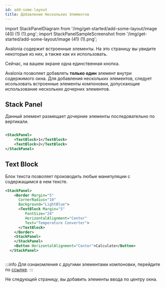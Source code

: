 ```yaml
---
id: add-some-layout
title: Добавление Нескольких Элементов
---
```


import StackPanelDiagram from '/img/get-started/add-some-layout/image (40) (1) (1).png';
import StackPanelSampleScreenshot from '/img/get-started/add-some-layout/image (41) (1).png';

Avalonia содержит встроенные элементы. На это страницу вы увидите некоторые из них, а также как их использовать.

Сейчас, на вашем экране одна единственная кнопка.

Avalonia позволяет добавлять **только один** элемент внутри содержимого окна. Для добавления нескольких элементов, следует исользовать встроенные элементы компоновки, допускающие использование нескольких дочерних элементов.

## Stack Panel

Данный элемент размещает дочерние элементы последовательно по вертикали.

<img className="center" src={StackPanelDiagram} alt="" />

```xml
<StackPanel>
    <TextBlock>1</TextBlock>
    <TextBlock>2</TextBlock>
</StackPanel>
```

## Text Block

Блок текста позволяет производить любые манипуляции с содержащимся в нем тексте.

```xml
<StackPanel>
    <Border Margin="5" 
      CornerRadius="10"
      Background="LightBlue">
      <TextBlock Margin="5"
         FontSize="24" 
         HorizontalAlignment="Center"
         Text="Temperature Converter">
      </TextBlock>
    </Border>
    <StackPanel>
    </StackPanel>    
    <Button HorizontalAlignment="Center">Calculate</Button>
  </StackPanel>
```

<img className="center" src={StackPanelSampleScreenshot} alt="" />

:::info
Для ознакомления с другими элементами компоновки, перейдите по [ссылке](../../reference/controls/layout-controls.md).
:::

Не следующей страницу, вы добавить элементы ввода по центру окна.